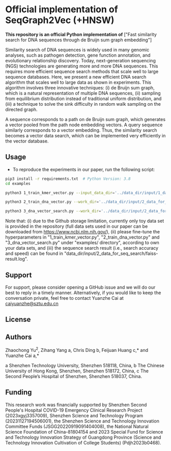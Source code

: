 # Official implementation of SeqGraph2Vec (+HNSW)

**This repository is an official Python implementation of**  ["Fast similarity search for DNA sequences through
de Bruijn sum graph embedding"]

Similarity search of DNA sequences is widely used in many genomic analyses, such as pathogen detection, gene function annotation, and evolutionary relationship discovery. Today, next-generation sequencing (NGS) technologies are generating more and more DNA sequences. This requires more efficient sequence search methods that scale well to large sequence databases. Here, we present a new efficient DNA search algorithm that scales well to large data as shown in experiments. This algorithm involves three innovative techniques:
(i) de Bruijn sum graph, which is a natural representation of multiple DNA sequences, (ii) sampling from equilibrium distribution instead of traditional uniform distribution, and (iii) a technique to solve the sink difficulty in random walk sampling on the directed graph. 

A sequence corresponds to a path on de Bruijn sum graph, which generates a vector pooled from the path node embedding vectors. A query sequence similarly corresponds to a vector embedding. Thus, the similarity search becomes a vector data search, which can be implemented very efficiently in the vector database.

## Usage
- To reproduce the experiments in our paper, run the following script:
```sh 
pip3 install -r requirements.txt  # Python Version: 3.8
cd examples 
```
```sh
python3 1_train_kmer_vector.py --input_data_dir='../data_dir/input/1_data_for_kmer_vector_training/small_data/' --path_to_kmer_embedding_file='../data_dir/input/1_data_for_kmer_vector_training/small_data/kmer-embedding.txt' --kmer_size=8 --dataprocess_workers=8 --seq_file_num_to_load=8 --pagerank_damping_factor=0.85 --p=1.0 --q=0.001 --damping_factor_for_teleportation=0.99 --num_walks=40 --walks_length=150 --kmer_vec_dimension=128 --skip_gram_workers=8
```
```sh
python3 2_train_dna_vector.py --work_dir='../data_dir/input/2_data_for_seq_search/' --kmer2vec_file='../data_dir/input/2_data_for_seq_search/kmer-embedding.txt' --kmer_size=8 --ref_segment_length=150 --query_segment_number=2
```
```sh
python3 3_dna_vector_search.py --work_dir='../data_dir/input/2_data_for_seq_search/' --vertex_connection=100 --ef_search=2000 --ef_construction=128
```

Note that: 
(i) due to the Github storage limitation, currently only toy data set is provided in the repository (full data sets used in our paper can be downloaded from https://www.ncbi.nlm.nih.gov/), (ii) please fine-tune the hyperparameters in "1_train_kmer_vector.py", "2_train_dna_vector.py" and "3_dna_vector_search.py" under "examples/ directory", according to own your data sets, and (iii) the sequence search result (i.e., search accuracy and speed) can be found in "data_dir/input/2_data_for_seq_search/faiss-result.log".

## Support
For support, please consider opening a GitHub issue and we will do our best to reply in a timely manner.
Alternatively, if you would like to keep the conversation private, feel free to contact Yuanzhe Cai at caiyuanzhe@sztu.edu.cn

## License


## Authors
Zhaochong Yu<sup>2</sup>, Zihang Yang a, Chris Ding b, Feijuan Huang c,* and Yuanzhe Cai a,*

a Shenzhen Technology University, Shenzhen 518118, China, b The Chinese University of Hong Kong, Shenzhen, Shenzhen 518172, China, c The Second People’s Hospital of Shenzhen, Shenzhen 518037, China.
## Funding
This research work was financially supported by Shenzhen Second People's Hospital COVID-19 Emergency Clinical Research Project (2023xgyj3357009), Shenzhen Science and Technology Program (20231127194506001), the Shenzhen Science and Technology Innovation Committee Funds (JSGG20220919091404008), the National Natural Science Foundation of China-81804154 and 2023 Special Fund for Science and Technology Innovation Strategy of Guangdong Province (Science and Technology Innovation Cultivation of College Students) (Pdjh2023b0468).
